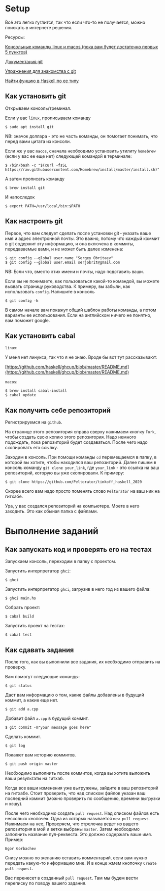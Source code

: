 # Setup

Всё это легко гуглится, так что если что-то не получается, можно поискать в интернете решения.

Ресурсы:

[Консольные команды linux и macos (пока вам будет достаточно первых 5 пунктов)](https://omgubuntu.ru/basic-linux-commands-for-beginners/)

[Документация git](https://git-scm.com/book/ru/v2)

[Упражнения для знакомства с git](https://gitexercises.fracz.com/)

[Найти фунцию в Haskell по ее типу](https://hoogle.haskell.org/)

## Как установить git

Открываем консоль/треминал.

Если у вас `linux`, прописываем команду

```
$ sudo apt install git
```

NB: значок доллара - это не часть команды, он помогает понимать, что перед вами цитата из консоли.

Если же у вас `macos`, сначала необходимо установить утилиту `homebrew` (если у вас ее еще нет) следующей командой в терминале:

```
$ /bin/bash -c "$(curl -fsSL https://raw.githubusercontent.com/Homebrew/install/master/install.sh)"
```

А затем прописать команду

```
$ brew install git
```

И напоследок

```
$ export PATH=/usr/local/bin:$PATH
```

## Как настроить git

Первое, что вам следует сделать после установки git - указать ваше имя и адрес электронной почты. Это важно, потому что каждый коммит в git содержит эту информацию, и она включена в коммиты, передаваемые вами, и не может быть далее изменена:

```
$ git config --global user.name "Sergey Obritaev"
$ git config --global user.email serjobrit@gmail.com
```

NB: Если что, вместо этих имени и почты, надо подставить ваши.

Если вы не понимаете, как пользоваться какой-то командой, вы можете вызвать страницу руководства.
К примеру, вы забыли, как использовать `config`. Напишите в консоль

```
$ git config -h
```

В самом начале вам покажут общий шаблон работы команды, а потом варианты ее использования.
Если на английском ничего не понятно, вам поможет google.


## Как установить cabal

`linux`:

У меня нет линукса, так что я не знаю. Вроде бы вот тут рассказывают:

[https://github.com/haskell/ghcup/blob/master/README.md](https://github.com/haskell/ghcup/blob/master/README.md)


`macos`:

```
$ brew install cabal-install
$ cabal update
```

## Как получить себе репозиторий

Регистрируемся на `github`.

На странице этого репозитория справа сверху нажимаем кнопку `Fork`, чтобы создать свою копию этого репозитория.
Надо немного подождать, пока репозиторий будет создаваться. После чего надо скопировать его ссылку.

Заходим в консоль. При помощи команды `cd` перемещаемся в папку, в которой вы хотите, чтобы находился ваш репозиторий.
Далее пишем в консоль команду `git clone your_link`, где `your_link` - это ссылка на ваш репозиторий, которую вы уже скопировали.
К примеру:

```
$ git clone https://github.com/Peltorator/tinkoff_haskell_2020
```

Скорее всего вам надо просто поменять слово `Peltorator` на ваш ник на гитхабе.

Ура, у вас создался репозиторий на компьютере. Моете в него заходить. Это как обыная папка с файлами.


# Выполнение заданий

## Как запускать код и проверять его на тестах

Запускаем консоль, переходим в папку с проектом.

Запустить интерпретатор `ghci`:

```
$ ghci
```

Запустить интерпретатор `ghci`, загрузив в него год из вашего файла:

```
$ ghci main.hs
```

Собрать проект:

```
$ cabal build
```

Запустить проект на тестах:

```
$ cabal test
```


## Как сдавать задания

После того, как вы выполнили все задания, их необходимо отправить на проверку.

Вам помогут следующие команды:

```
$ git status
```

Даст вам информацию о том, какие файлы добавлены в будущий коммит, а какие еще нет.

```
$ git add a.cpp
```

Добавит файл `a.cpp` в будущий коммит.

```
$ git commit -m"your message goes here"
```

Сделать коммит.

```
$ git log
```

Покажет вам историю коммитов.

```
$ git push origin master
```

Необходимо выполнить после коммитов, когда вы хотите выложить ваши результаты на гитхаб.

Когда все ваши изменения уже выгружены, зайдите в ваш репозиторий на гитхабе.
Стоит проверить, что над списком файлов указан ваш последний коммит (можно проверить по сообщению, времени выгрузки и хэшу).

После чего необходимо создать `pull request`.
Над списком файлов есть несколько кнопочек. Одна из которых называется `new pull request`.
Нажимаем на нее, Проверяем, что стрелочка ведет из вашего репозитория в мой и ветки выбраны `master`.
Затем необходимо заполнить название пул-реквеста. Это должно содержать ваше имя. Пример:

```
Egor Gorbachev
```

Снизу можно по желанию оставить комментарий, если вам нужно передать какую-то информацию мне.
И в конце жмем кнопочку `Create pull request`.

Вас перенесет в созданный `pull request`. Там мы будем вести переписку по поводу вашего задания.
